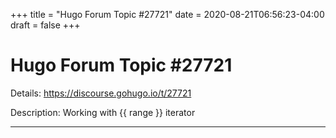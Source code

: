 +++
title = "Hugo Forum Topic #27721"
date = 2020-08-21T06:56:23-04:00
draft = false
+++
# Hugo Forum Topic #27721

Details: <https://discourse.gohugo.io/t/27721>

Description: Working with {{ range }} iterator

---

